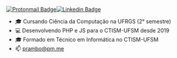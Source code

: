 [![Protonmail Badge](https://img.shields.io/badge/ProtonMail-8B89CC?style=for-the-badge&logo=protonmail&logoColor=white)](mailto:prambo@pm.me)[![Linkedin Badge](https://img.shields.io/badge/linkedin%20-%230077B5.svg?&style=for-the-badge&logo=linkedin&logoColor=white)](https://www.linkedin.com/in/pedrorambo/)

- 🎓 Cursando Ciência da Computação na UFRGS (2° semestre)
- 💻 Desenvolvendo PHP e JS para o CTISM-UFSM desde 2019
- 🎓 Formado em Técnico em Informática no CTISM-UFSM
- 📫 prambo@pm.me

